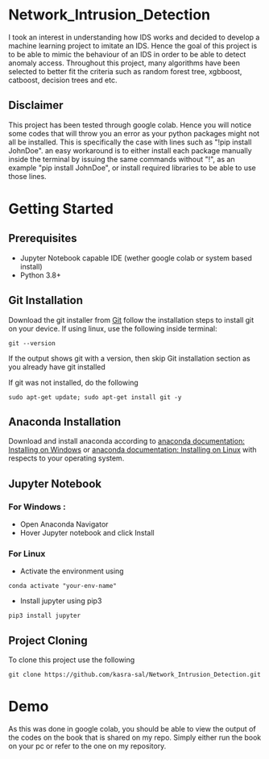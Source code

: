 
# Network_Intrusion_Detection

I took an interest in understanding how IDS works and decided to develop a machine learning project to imitate an IDS. Hence the goal of this project is to be able to mimic the behaviour of an IDS in order to be able to detect anomaly access. Throughout this project, many algorithms have been selected to better fit the criteria such as random forest tree, xgbboost, catboost, decision trees and etc. 

## Disclaimer
This project has been tested through google colab. Hence you will notice some codes that will throw you an error as your python packages might not all be installed. This is specifically the case with lines such as "!pip install JohnDoe". an easy workaround is to either install each package manually inside the terminal by issuing the same commands without "!", as an example "pip install JohnDoe", or install required libraries to be able to use those lines. 

# Getting Started

## Prerequisites
- Jupyter Notebook capable IDE (wether google colab or system based install)
- Python 3.8+

## Git Installation
Download the git installer from [Git](https://git-scm.com/downloads) follow the installation steps to install git on your device. If using linux, use the following inside terminal:

```
git --version 
```
If the output shows git with a version, then skip Git installation section as you already have git installed

If git was not installed, do the following
```
sudo apt-get update; sudo apt-get install git -y
```
## Anaconda Installation
Download and install anaconda according to [anaconda documentation: Installing on Windows](https://docs.anaconda.com/anaconda/install/windows/) or [anaconda documentation: Installing on Linux](https://docs.anaconda.com/anaconda/install/linux/) with respects to your operating system.

## Jupyter Notebook
### For Windows :
- Open Anaconda Navigator
- Hover Jupyter notebook and click Install 

### For Linux
- Activate the environment using
```
conda activate "your-env-name"
```
- Install jupyter using pip3
```
pip3 install jupyter
```
## Project Cloning 

To clone this project use the following
```
git clone https://github.com/kasra-sal/Network_Intrusion_Detection.git
```

# Demo
As this was done in google colab, you should be able to view the output of the codes on the book that is shared on my repo. Simply either run the book on your pc or refer to the one on my repository. 
